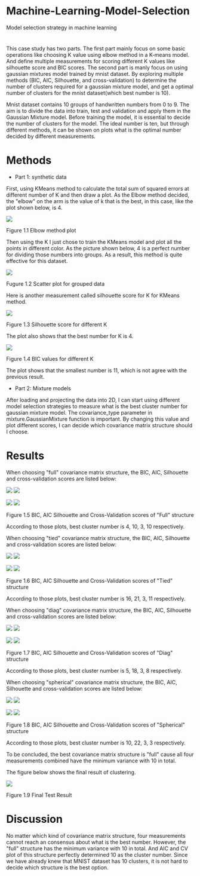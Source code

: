 # Machine-Learning-Model-Selection
Model selection strategy in machine learning
#

This case study has two parts. The first part mainly focus on some basic operations like choosing K value using elbow method in a K-means model. And define multiple measurements for scoring different K values like silhouette score and BIC scores. The second part is manly focus on using gaussian mixtures model trained by mnist dataset. By exploring multiple methods (BIC, AIC, Silhouette, and cross-validation) to determine the number of clusters required for a gaussian mixture model, and get a optimal number of clusters for the mnist dataset(which best number is 10).

Mnist dataset contains 10 groups of handwritten numbers from 0 to 9. The aim is to divide the data into train, test and validation and apply them in the Gaussian Mixture model. Before training the model, it is essential to decide the number of clusters for the model. The ideal number is ten, but through different methods, it can be shown on plots what is the optimal number decided by different measurements.

# Methods

- Part 1: synthetic data

First, using KMeans method to calculate the total sum of squared errors at different number of K and then draw a plot. As the Elbow method decided, the &quot;elbow&quot; on the arm is the value of k that is the best, in this case, like the plot shown below, is 4.

![](RackMultipart20200418-4-16e2kz4_html_91366a387dc0dada.png)

Figure 1.1 Elbow method plot

Then using the K I just chose to train the KMeans model and plot all the points in different color. As the picture shown below, 4 is a perfect number for dividing those numbers into groups. As a result, this method is quite effective for this dataset.

![](RackMultipart20200418-4-16e2kz4_html_dac1eef97bae184f.png)

Fugure 1.2 Scatter plot for grouped data

Here is another measurement called silhouette score for K for KMeans method.

![](RackMultipart20200418-4-16e2kz4_html_12f3fb3658f585cd.png)

Figure 1.3 Silhouette score for different K

The plot also shows that the best number for K is 4.

![](RackMultipart20200418-4-16e2kz4_html_f19433d9bf22b530.png)

Figure 1.4 BIC values for different K

The plot shows that the smallest number is 11, which is not agree with the previous result.

- Part 2: Mixture models

After loading and projecting the data into 2D, I can start using different model selection strategies to measure what is the best cluster number for gaussian mixture model. The covariance\_type parameter in mixture.GaussianMixture function is important. By changing this value and plot different scores, I can decide which covariance matrix structure should I choose.

# Results

When choosing &quot;full&quot; covariance matrix structure, the BIC, AIC, Silhouette and cross-validation scores are listed below:

![](RackMultipart20200418-4-16e2kz4_html_c82a24b28ae539bc.png) ![](RackMultipart20200418-4-16e2kz4_html_44ab687dd8913e34.png)

![](RackMultipart20200418-4-16e2kz4_html_2b1a620db266d5f3.png) ![](RackMultipart20200418-4-16e2kz4_html_5200e9c8528a5a77.png)

Figure 1.5 BIC, AIC Silhouette and Cross-Validation scores of &quot;Full&quot; structure

According to those plots, best cluster number is 4, 10, 3, 10 respectively.

When choosing &quot;tied&quot; covariance matrix structure, the BIC, AIC, Silhouette and cross-validation scores are listed below:

![](RackMultipart20200418-4-16e2kz4_html_2815e17969f5d037.png) ![](RackMultipart20200418-4-16e2kz4_html_525324ab9a4e40d5.png)

![](RackMultipart20200418-4-16e2kz4_html_67ccf52a2422ea95.png) ![](RackMultipart20200418-4-16e2kz4_html_d240ea015909f756.png)

Figure 1.6 BIC, AIC Silhouette and Cross-Validation scores of &quot;Tied&quot; structure

According to those plots, best cluster number is 16, 21, 3, 11 respectively.

When choosing &quot;diag&quot; covariance matrix structure, the BIC, AIC, Silhouette and cross-validation scores are listed below:

![](RackMultipart20200418-4-16e2kz4_html_8557dd433ea13763.png) ![](RackMultipart20200418-4-16e2kz4_html_72f7fc54553d9e47.png)

![](RackMultipart20200418-4-16e2kz4_html_951952c19639a138.png) ![](RackMultipart20200418-4-16e2kz4_html_d32027eecb4b9e5c.png)

Figure 1.7 BIC, AIC Silhouette and Cross-Validation scores of &quot;Diag&quot; structure

According to those plots, best cluster number is 5, 18, 3, 8 respectively.

When choosing &quot;spherical&quot; covariance matrix structure, the BIC, AIC, Silhouette and cross-validation scores are listed below:

![](RackMultipart20200418-4-16e2kz4_html_6533fb3afd3e26e6.png) ![](RackMultipart20200418-4-16e2kz4_html_74a96c9f1818267b.png)

![](RackMultipart20200418-4-16e2kz4_html_6e18166e58ee2d2e.png) ![](RackMultipart20200418-4-16e2kz4_html_5a54d24f77cdd486.png)

Figure 1.8 BIC, AIC Silhouette and Cross-Validation scores of &quot;Spherical&quot; structure

According to those plots, best cluster number is 10, 22, 3, 3 respectively.

To be concluded, the best covariance matrix structure is &quot;full&quot; cause all four measurements combined have the minimum variance with 10 in total.

The figure below shows the final result of clustering.

![](RackMultipart20200418-4-16e2kz4_html_45db4ebe43a8d50e.png)

Figure 1.9 Final Test Result

# Discussion

No matter which kind of covariance matrix structure, four measurements cannot reach an consensus about what is the best number. However, the &quot;full&quot; structure has the minimum variance with 10 in total. And AIC and CV plot of this structure perfectly determined 10 as the cluster number. Since we have already knew that MNIST dataset has 10 clusters, it is not hard to decide which structure is the best option.
